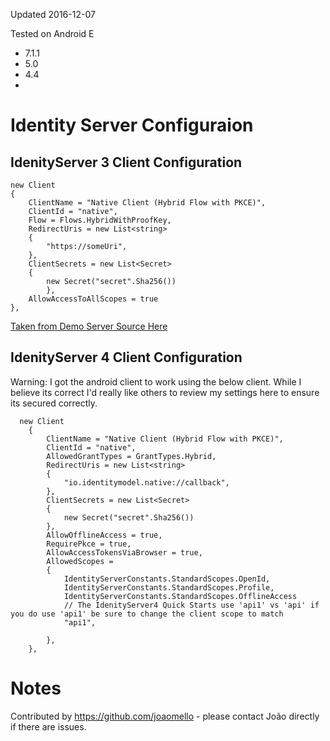 


Updated 2016-12-07

Tested on Android E
* 7.1.1
* 5.0
* 4.4
* 


# Identity Server Configuraion


## IdenityServer 3 Client Configuration
```
new Client
{
    ClientName = "Native Client (Hybrid Flow with PKCE)",
    ClientId = "native",
    Flow = Flows.HybridWithProofKey,
    RedirectUris = new List<string>
    {
        "https://someUri",
    },
    ClientSecrets = new List<Secret>
    {
        new Secret("secret".Sha256())
        },
    AllowAccessToAllScopes = true
},
```

[Taken from Demo Server Source Here](https://github.com/IdentityServer/demo.identityserver.io/blob/master/AzureWebSitesDeployment/Config/Clients.cs)



## IdenityServer 4 Client Configuration

Warning: I got the android client to work using the below client. While I believe its correct I'd really like others to review my settings here to ensure its secured correctly. 

```
  new Client
    {
        ClientName = "Native Client (Hybrid Flow with PKCE)",
        ClientId = "native",
        AllowedGrantTypes = GrantTypes.Hybrid,
        RedirectUris = new List<string>
        {
            "io.identitymodel.native://callback",
        },
        ClientSecrets = new List<Secret>
        {
            new Secret("secret".Sha256())
        },
        AllowOfflineAccess = true,
        RequirePkce = true,
        AllowAccessTokensViaBrowser = true,
        AllowedScopes =
        {
            IdentityServerConstants.StandardScopes.OpenId,
            IdentityServerConstants.StandardScopes.Profile,
            IdentityServerConstants.StandardScopes.OfflineAccess
            // The IdenityServer4 Quick Starts use 'api1' vs 'api' if you do use 'api1' be sure to change the client scope to match 
            "api1", 

        },
    },
```

# Notes

Contributed by https://github.com/joaomello - please contact João directly if there are issues.